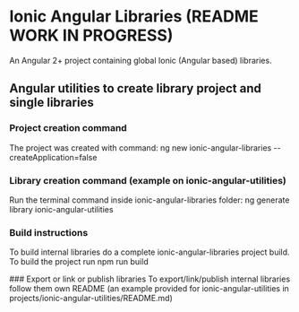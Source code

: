 # Ionic Angular Libraries (README WORK IN PROGRESS)

An Angular 2+ project containing global Ionic (Angular based) libraries.

## Angular utilities to create library project and single libraries

### Project creation command
The project was created with command:
    ng new ionic-angular-libraries --createApplication=false

### Library creation command (example on ionic-angular-utilities)
Run the terminal command inside ionic-angular-libraries folder:
    ng generate library ionic-angular-utilities

### Build instructions
To build internal libraries do a complete ionic-angular-libraries project build.
To build the project run
    npm run build

### Export or link or publish libraries
To export/link/publish internal libraries follow them own README (an example provided for
ionic-angular-utilities in projects/ionic-angular-utilities/README.md)


